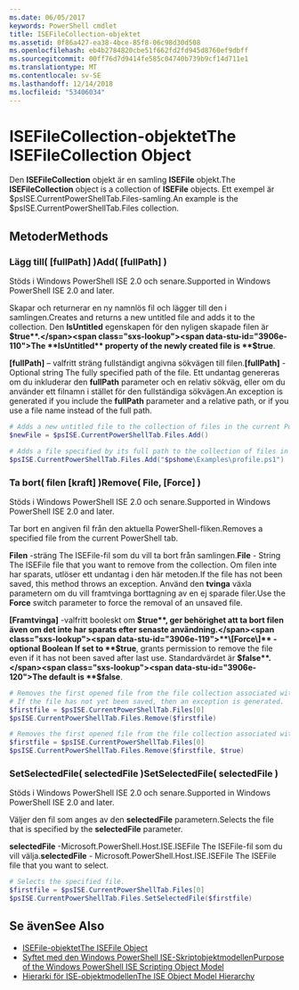 ```yaml
---
ms.date: 06/05/2017
keywords: PowerShell cmdlet
title: ISEFileCollection-objektet
ms.assetid: 0f86a427-ea38-4bce-85f8-06c98d30d508
ms.openlocfilehash: eb4b2784820cbe51f662fd2fd945d8760ef9dbff
ms.sourcegitcommit: 00ff76d7d9414fe585c04740b739b9cf14d711e1
ms.translationtype: MT
ms.contentlocale: sv-SE
ms.lasthandoff: 12/14/2018
ms.locfileid: "53406034"
---
```

# <a name="the-isefilecollection-object"></a><span data-ttu-id="3906e-103">ISEFileCollection-objektet</span><span class="sxs-lookup"><span data-stu-id="3906e-103">The ISEFileCollection Object</span></span>

<span data-ttu-id="3906e-104">Den **ISEFileCollection** objekt är en samling **ISEFile** objekt.</span><span class="sxs-lookup"><span data-stu-id="3906e-104">The **ISEFileCollection** object is a collection of **ISEFile** objects.</span></span> <span data-ttu-id="3906e-105">Ett exempel är $psISE.CurrentPowerShellTab.Files-samling.</span><span class="sxs-lookup"><span data-stu-id="3906e-105">An example is the $psISE.CurrentPowerShellTab.Files collection.</span></span>

## <a name="methods"></a><span data-ttu-id="3906e-106">Metoder</span><span class="sxs-lookup"><span data-stu-id="3906e-106">Methods</span></span>

### <a name="add-fullpath-"></a><span data-ttu-id="3906e-107">Lägg till\( \[fullPath\] \)</span><span class="sxs-lookup"><span data-stu-id="3906e-107">Add\( \[fullPath\] \)</span></span>

<span data-ttu-id="3906e-108">Stöds i Windows PowerShell ISE 2.0 och senare.</span><span class="sxs-lookup"><span data-stu-id="3906e-108">Supported in Windows PowerShell ISE 2.0 and later.</span></span>

<span data-ttu-id="3906e-109">Skapar och returnerar en ny namnlös fil och lägger till den i samlingen.</span><span class="sxs-lookup"><span data-stu-id="3906e-109">Creates and returns a new untitled file and adds it to the collection.</span></span> <span data-ttu-id="3906e-110">Den **IsUntitled** egenskapen för den nyligen skapade filen är **$true**.</span><span class="sxs-lookup"><span data-stu-id="3906e-110">The **IsUntitled** property of the newly created file is **$true**.</span></span>

<span data-ttu-id="3906e-111">**\[fullPath\]**  – valfritt sträng fullständigt angivna sökvägen till filen.</span><span class="sxs-lookup"><span data-stu-id="3906e-111">**\[fullPath\]** - Optional string The fully specified path of the file.</span></span> <span data-ttu-id="3906e-112">Ett undantag genereras om du inkluderar den **fullPath** parameter och en relativ sökväg, eller om du använder ett filnamn i stället för den fullständiga sökvägen.</span><span class="sxs-lookup"><span data-stu-id="3906e-112">An exception is generated if you include the **fullPath** parameter and a relative path, or if you use a file name instead of the full path.</span></span>

```powershell
# Adds a new untitled file to the collection of files in the current PowerShell tab.
$newFile = $psISE.CurrentPowerShellTab.Files.Add()

# Adds a file specified by its full path to the collection of files in the current PowerShell tab.
$psISE.CurrentPowerShellTab.Files.Add("$pshome\Examples\profile.ps1")
```

### <a name="remove-file-force-"></a><span data-ttu-id="3906e-113">Ta bort\( filen \[kraft\] \)</span><span class="sxs-lookup"><span data-stu-id="3906e-113">Remove\( File, \[Force\] \)</span></span>

<span data-ttu-id="3906e-114">Stöds i Windows PowerShell ISE 2.0 och senare.</span><span class="sxs-lookup"><span data-stu-id="3906e-114">Supported in Windows PowerShell ISE 2.0 and later.</span></span>

<span data-ttu-id="3906e-115">Tar bort en angiven fil från den aktuella PowerShell-fliken.</span><span class="sxs-lookup"><span data-stu-id="3906e-115">Removes a specified file from the current PowerShell tab.</span></span>

<span data-ttu-id="3906e-116">**Filen** -sträng The ISEFile-fil som du vill ta bort från samlingen.</span><span class="sxs-lookup"><span data-stu-id="3906e-116">**File** - String The ISEFile file that you want to remove from the collection.</span></span> <span data-ttu-id="3906e-117">Om filen inte har sparats, utlöser ett undantag i den här metoden.</span><span class="sxs-lookup"><span data-stu-id="3906e-117">If the file has not been saved, this method throws an exception.</span></span> <span data-ttu-id="3906e-118">Använd den **tvinga** växla parametern om du vill framtvinga borttagning av en ej sparade filer.</span><span class="sxs-lookup"><span data-stu-id="3906e-118">Use the **Force** switch parameter to force the removal of an unsaved file.</span></span>

<span data-ttu-id="3906e-119">**\[Framtvinga\]**  -valfritt booleskt om **$true**, ger behörighet att ta bort filen även om det inte har sparats efter senaste användning.</span><span class="sxs-lookup"><span data-stu-id="3906e-119">**\[Force\]** - optional Boolean If set to **$true**, grants permission to remove the file even if it has not been saved after last use.</span></span> <span data-ttu-id="3906e-120">Standardvärdet är **$false**.</span><span class="sxs-lookup"><span data-stu-id="3906e-120">The default is **$false**.</span></span>

```powershell
# Removes the first opened file from the file collection associated with the current PowerShell tab.
# If the file has not yet been saved, then an exception is generated.
$firstfile = $psISE.CurrentPowerShellTab.Files[0]
$psISE.CurrentPowerShellTab.Files.Remove($firstfile)

# Removes the first opened file from the file collection associated with the current PowerShell tab, even if it has not been saved.
$firstfile = $psISE.CurrentPowerShellTab.Files[0]
$psISE.CurrentPowerShellTab.Files.Remove($firstfile, $true)
```

### <a name="setselectedfile-selectedfile-"></a><span data-ttu-id="3906e-121">SetSelectedFile\( selectedFile \)</span><span class="sxs-lookup"><span data-stu-id="3906e-121">SetSelectedFile\( selectedFile \)</span></span>

<span data-ttu-id="3906e-122">Stöds i Windows PowerShell ISE 2.0 och senare.</span><span class="sxs-lookup"><span data-stu-id="3906e-122">Supported in Windows PowerShell ISE 2.0 and later.</span></span>

<span data-ttu-id="3906e-123">Väljer den fil som anges av den **selectedFile** parametern.</span><span class="sxs-lookup"><span data-stu-id="3906e-123">Selects the file that is specified by the **selectedFile** parameter.</span></span>

<span data-ttu-id="3906e-124">**selectedFile** -Microsoft.PowerShell.Host.ISE.ISEFile The ISEFile-fil som du vill välja.</span><span class="sxs-lookup"><span data-stu-id="3906e-124">**selectedFile** - Microsoft.PowerShell.Host.ISE.ISEFile The ISEFile file that you want to select.</span></span>

```powershell
# Selects the specified file.
$firstfile = $psISE.CurrentPowerShellTab.Files[0]
$psISE.CurrentPowerShellTab.Files.SetSelectedFile($firstfile)
```

## <a name="see-also"></a><span data-ttu-id="3906e-125">Se även</span><span class="sxs-lookup"><span data-stu-id="3906e-125">See Also</span></span>

- [<span data-ttu-id="3906e-126">ISEFile-objektet</span><span class="sxs-lookup"><span data-stu-id="3906e-126">The ISEFile Object</span></span>](The-ISEFile-Object.md)
- [<span data-ttu-id="3906e-127">Syftet med den Windows PowerShell ISE-Skriptobjektmodellen</span><span class="sxs-lookup"><span data-stu-id="3906e-127">Purpose of the Windows PowerShell ISE Scripting Object Model</span></span>](Purpose-of-the-Windows-PowerShell-ISE-Scripting-Object-Model.md)
- [<span data-ttu-id="3906e-128">Hierarki för ISE-objektmodellen</span><span class="sxs-lookup"><span data-stu-id="3906e-128">The ISE Object Model Hierarchy</span></span>](The-ISE-Object-Model-Hierarchy.md)